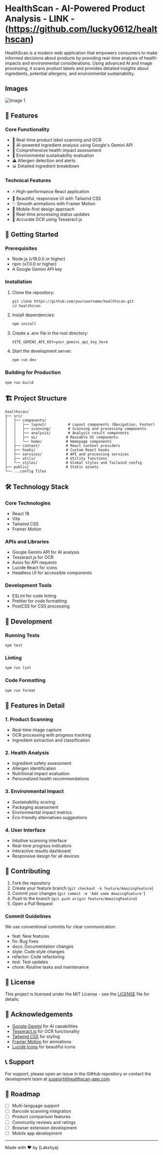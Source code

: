 # HealthScan - AI-Powered Product Analysis - LINK - (https://github.com/lucky0612/healthscan)

HealthScan is a modern web application that empowers consumers to make informed decisions about products by providing real-time analysis of health impacts and environmental considerations. Using advanced AI and image processing, it scans product labels and provides detailed insights about ingredients, potential allergens, and environmental sustainability.
## Images
![Image 1](images/healthscan1.png)
## 🌟 Features

### Core Functionality
- 📸 Real-time product label scanning and OCR
- 🤖 AI-powered ingredient analysis using Google's Gemini API
- 🏥 Comprehensive health impact assessment
- 🌱 Environmental sustainability evaluation
- ⚠️ Allergen detection and alerts
- 📊 Detailed ingredient breakdown

### Technical Features
- ⚡ High-performance React application
- 🎨 Beautiful, responsive UI with Tailwind CSS
- ✨ Smooth animations with Framer Motion
- 📱 Mobile-first design approach
- 🔄 Real-time processing status updates
- 🎯 Accurate OCR using Tesseract.js

## 🚀 Getting Started

### Prerequisites
- Node.js (v16.0.0 or higher)
- npm (v7.0.0 or higher)
- A Google Gemini API key

### Installation

1. Clone the repository:
   ```bash
   git clone https://github.com/yourusername/healthscan.git
   cd healthscan
   ```

2. Install dependencies:
   ```bash
   npm install
   ```

3. Create a .env file in the root directory:
   ```env
   VITE_GEMINI_API_KEY=your_gemini_api_key_here
   ```

4. Start the development server:
   ```bash
   npm run dev
   ```

### Building for Production
```bash
npm run build
```

## 🏗️ Project Structure

```
healthscan/
├── src/
│   ├── components/
│   │   ├── layout/          # Layout components (Navigation, Footer)
│   │   ├── scanning/        # Scanning and processing components
│   │   ├── analysis/        # Analysis result components
│   │   ├── ui/             # Reusable UI components
│   │   └── home/           # Homepage components
│   ├── context/            # React context providers
│   ├── hooks/              # Custom React hooks
│   ├── services/           # API and processing services
│   ├── utils/              # Utility functions
│   └── styles/             # Global styles and Tailwind config
├── public/                 # Static assets
└── ...config files
```

## 🛠️ Technology Stack

### Core Technologies
- React 18
- Vite
- Tailwind CSS
- Framer Motion

### APIs and Libraries
- Google Gemini API for AI analysis
- Tesseract.js for OCR
- Axios for API requests
- Lucide React for icons
- Headless UI for accessible components

### Development Tools
- ESLint for code linting
- Prettier for code formatting
- PostCSS for CSS processing

## 🧪 Development

### Running Tests
```bash
npm test
```

### Linting
```bash
npm run lint
```

### Code Formatting
```bash
npm run format
```

## 📱 Features in Detail

### 1. Product Scanning
- Real-time image capture
- OCR processing with progress tracking
- Ingredient extraction and classification

### 2. Health Analysis
- Ingredient safety assessment
- Allergen identification
- Nutritional impact evaluation
- Personalized health recommendations

### 3. Environmental Impact
- Sustainability scoring
- Packaging assessment
- Environmental impact metrics
- Eco-friendly alternatives suggestions

### 4. User Interface
- Intuitive scanning interface
- Real-time progress indicators
- Interactive results dashboard
- Responsive design for all devices

## 🤝 Contributing

1. Fork the repository
2. Create your feature branch (`git checkout -b feature/AmazingFeature`)
3. Commit your changes (`git commit -m 'Add some AmazingFeature'`)
4. Push to the branch (`git push origin feature/AmazingFeature`)
5. Open a Pull Request

### Commit Guidelines
We use conventional commits for clear communication:
- feat: New features
- fix: Bug fixes
- docs: Documentation changes
- style: Code style changes
- refactor: Code refactoring
- test: Test updates
- chore: Routine tasks and maintenance

## 📃 License

This project is licensed under the MIT License - see the [LICENSE](LICENSE) file for details.

## 🙏 Acknowledgements

- [Google Gemini](https://deepmind.google/technologies/gemini/) for AI capabilities
- [Tesseract.js](https://tesseract.projectnaptha.com/) for OCR functionality
- [Tailwind CSS](https://tailwindcss.com) for styling
- [Framer Motion](https://www.framer.com/motion/) for animations
- [Lucide Icons](https://lucide.dev) for beautiful icons

## 📞 Support

For support, please open an issue in the GitHub repository or contact the development team at support@healthscan-app.com.

## 🚀 Roadmap

- [ ] Multi-language support
- [ ] Barcode scanning integration
- [ ] Product comparison features
- [ ] Community reviews and ratings
- [ ] Browser extension development
- [ ] Mobile app development

---

Made with ❤️ by [Lakshya]
